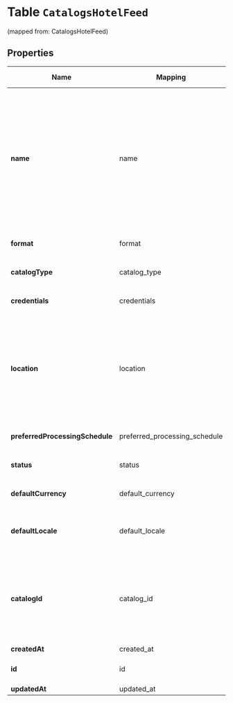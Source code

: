 
# Table `CatalogsHotelFeed`
(mapped from: CatalogsHotelFeed)

## Properties
Name | Mapping | SQL Type | Default | Type | Description | Notes
---- | ------- | -------- | ------- | ---- | ----------- | -----
**name** | name | text NOT NULL |  | **kotlin.String** | A human-friendly name associated to a given feed. This value is currently nullable due to historical reasons. It is expected to become non-nullable in the future. | 
**format** | format | long NOT NULL |  | [**CatalogsFormat**](CatalogsFormat.md) |  |  [foreignkey]
**catalogType** | catalog_type | long NOT NULL |  | [**CatalogsType**](CatalogsType.md) |  |  [foreignkey]
**credentials** | credentials | long NOT NULL |  | [**CatalogsFeedCredentials**](CatalogsFeedCredentials.md) |  |  [foreignkey]
**location** | location | text NOT NULL |  | **kotlin.String** | The URL where a feed is available for download. This URL is what Pinterest will use to download a feed for processing. | 
**preferredProcessingSchedule** | preferred_processing_schedule | long NOT NULL |  | [**CatalogsFeedProcessingSchedule**](CatalogsFeedProcessingSchedule.md) |  |  [foreignkey]
**status** | status | long NOT NULL |  | [**CatalogsStatus**](CatalogsStatus.md) |  |  [foreignkey]
**defaultCurrency** | default_currency | long NOT NULL |  | [**NullableCurrency**](NullableCurrency.md) |  |  [foreignkey]
**defaultLocale** | default_locale | text NOT NULL |  | **kotlin.String** | The locale used within a feed for product descriptions. | 
**catalogId** | catalog_id | text NOT NULL |  | **kotlin.String** | Catalog id pertaining to the feed. If not provided, feed will use a default catalog based on type. | 
**createdAt** | created_at | datetime |  | [**java.time.LocalDateTime**](java.time.LocalDateTime.md) |  |  [optional]
**id** | id | text PRIMARY KEY |  | **kotlin.String** |  |  [optional]
**updatedAt** | updated_at | datetime |  | [**java.time.LocalDateTime**](java.time.LocalDateTime.md) |  |  [optional]















